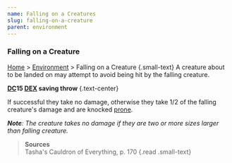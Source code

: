```yaml
---
name: Falling on a Creatures
slug: falling-on-a-creature
parent: environment
---
```

### Falling on a Creature
[Home](home) > [Environment](environment) > Falling on a Creature {.small-text}
A creature about to be landed on may attempt to avoid being hit by the falling creature.

**[DC](difficulty-class)15 [DEX](dexterity) saving throw** {.text-center}

If successful they take no damage, otherwise they take 1/2 of the falling creature's damage and are knocked [prone](prone).

***Note**: The creature takes no damage if they are two or more sizes larger than falling creature.*

> **Sources** <br/>
> Tasha's Cauldron of Everything, p. 170
{.read .small-text}

